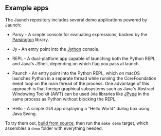 ## Example apps

The Jaunch repository includes several demo applications powered by Jaunch:

* Parsy -
  A simple console for evaluating expressions, backed by the
  [Parsington](https://github.com/scijava/parsington) library.

* Jy -
  An entry point into the [Jython](https://jython.org/) console.

* REPL -
  A dual-platform app capable of launching both the Python REPL
  and Java's JShell, depending on which flag you pass at launch.

* Paunch -
  An entry point into the Python REPL, which on macOS launches Python in a
  separate thread while running the CoreFoundation event loop on the main
  thread of the process. One advantage of this approach is that foreign
  graphical subsystems such as Java's Abstract Windowing Toolkit (AWT) can be
  used (via libraries like [JPype](https://jpype.readthedocs.io/) in the same
  process as Python without blocking the REPL.

* Hello -
  A simple GUI app displaying a "Hello World" dialog box using Java Swing.

To try them out, [build from source](doc/BUILD.md), then run the
`make demo` target, which assembles a `demo` folder with everything needed.
